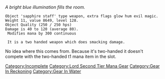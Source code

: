 *A bright blue illumination fills the room.*

`Object 'sapphire staff' type weapon, extra flags glow hum evil magic.`  
`Weight 11, value 8649, level 128.`  
`Object Quality (250 / 250 hps)`  
`Damage is 40 to 120 (average 80).`  
` Modifies mana by 300 continuous`

` It is a two handed weapon which does smacking damage.`

No idea where this comes from. Because it's two-handed it doesn't
compete with the two-handed t1 mana item in the slot.

[Category:Incomplete](Category:Incomplete "wikilink") [Category:Lord
Second Tier Mana Gear](Category:Lord_Second_Tier_Mana_Gear "wikilink")
[Category:Gear In Reckoning](Category:Gear_In_Reckoning "wikilink")
[Category:Gear In Water](Category:Gear_In_Water "wikilink")
